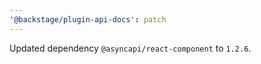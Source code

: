 ```yaml
---
'@backstage/plugin-api-docs': patch
---
```


Updated dependency `@asyncapi/react-component` to `1.2.6`.
